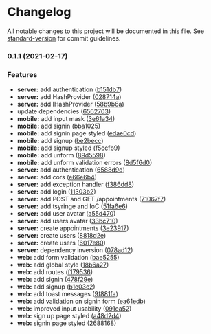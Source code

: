 # Changelog

All notable changes to this project will be documented in this file. See [standard-version](https://github.com/conventional-changelog/standard-version) for commit guidelines.

### 0.1.1 (2021-02-17)


### Features

* **server:** add authentication ([b151db7](https://github.com/harlancleiton/go-barber/commit/b151db78d3b1ccffa085974dc630af956f709f5e))
* **server:** add HashProvider ([028714a](https://github.com/harlancleiton/go-barber/commit/028714a3af7359a3b7a6909d4b2c4cab2f85bb50))
* **server:** add IHashProvider ([58b9b6a](https://github.com/harlancleiton/go-barber/commit/58b9b6af82edea77a8bfec7fc8d2aff5118544fa))
* update dependencies ([6562703](https://github.com/harlancleiton/go-barber/commit/656270353c66fd7b5a19accb851371baeec892ee))
* **mobile:** add input mask ([3e61a34](https://github.com/harlancleiton/go-barber/commit/3e61a34120e0383717c021448197b1d71387ce05))
* **mobile:** add signin ([bba1025](https://github.com/harlancleiton/go-barber/commit/bba1025399605056b0f7e22a3762866b8de59724))
* **mobile:** add signin page styled ([edae0cd](https://github.com/harlancleiton/go-barber/commit/edae0cdd6b72ce1cc029f704d3addf1c2bd53349))
* **mobile:** add signup ([be2becc](https://github.com/harlancleiton/go-barber/commit/be2becca7e5725839ff8b633d25f849458e3f81f))
* **mobile:** add signup styled ([f5ccfb9](https://github.com/harlancleiton/go-barber/commit/f5ccfb9ecd55f1d2f67032bf1658351e3b2a9cb8))
* **mobile:** add unform ([89d5598](https://github.com/harlancleiton/go-barber/commit/89d5598b7c054a0cca87e1bb929119ecc93cd365))
* **mobile:** add unform validation errors ([8d5f6d0](https://github.com/harlancleiton/go-barber/commit/8d5f6d0102424c265c2a465e6e5fe9d0456c49d9))
* **server:** add authentication ([6588d9d](https://github.com/harlancleiton/go-barber/commit/6588d9d2ccca6a880236c4bf196d6ffd77d09240))
* **server:** add cors ([e66e6b4](https://github.com/harlancleiton/go-barber/commit/e66e6b4b450f5d096bed2132a5f8127dc5c10ad7))
* **server:** add exception handler ([f386dd8](https://github.com/harlancleiton/go-barber/commit/f386dd804f41b4019fa9d680ccd20b3533ae155c))
* **server:** add login ([11303b2](https://github.com/harlancleiton/go-barber/commit/11303b28ef858f53be1e24084ef0016056504ebb))
* **server:** add POST and GET /appointments ([71067f7](https://github.com/harlancleiton/go-barber/commit/71067f75261390993702edd3ad18d8cbf45b9a12))
* **server:** add tsyringe and IoC ([51fa6e6](https://github.com/harlancleiton/go-barber/commit/51fa6e6772511cfb2fa387cf8fd67f36b0ebaf82))
* **server:** add user avatar ([a55d470](https://github.com/harlancleiton/go-barber/commit/a55d470e2d6a3e204245930b9d508f6fe7892a6e))
* **server:** add users avatar ([33bc710](https://github.com/harlancleiton/go-barber/commit/33bc71038aaab1057480518854daf1c962cd5718))
* **server:** create appointments ([3e23917](https://github.com/harlancleiton/go-barber/commit/3e23917775a3281964b7c8192ef2c2764efc104e))
* **server:** create users ([8818d2e](https://github.com/harlancleiton/go-barber/commit/8818d2e399043673bceb6e00d5cb1a9209771189))
* **server:** create users ([6017e80](https://github.com/harlancleiton/go-barber/commit/6017e8052be6b98cde6c9490993703f6375cbd3a))
* **server:** dependency inversion ([078ad12](https://github.com/harlancleiton/go-barber/commit/078ad12c2f642e275fabe6b8b431057e0a6436fc))
* **web:** add form validation ([bae5255](https://github.com/harlancleiton/go-barber/commit/bae52550e9ea0ab40bbcfb63433ca7c1ca2f4d0e))
* **web:** add global style ([18b6a27](https://github.com/harlancleiton/go-barber/commit/18b6a272841849be6ffce0dd627cc9756ea092d9))
* **web:** add routes ([f179536](https://github.com/harlancleiton/go-barber/commit/f179536f7075e25a344e9c01e8f502e57f76a0d5))
* **web:** add signin ([478f29e](https://github.com/harlancleiton/go-barber/commit/478f29e5bd6b88d9ea7f0f575cd6225263ba3642))
* **web:** add signup ([b1e03c2](https://github.com/harlancleiton/go-barber/commit/b1e03c270fad24dbf6a0495e009fe8a916ad3e2b))
* **web:** add toast messages ([9f881fa](https://github.com/harlancleiton/go-barber/commit/9f881fa4071cde3b115cfe1343a35ae245dcffb4))
* **web:** add validation on signin form ([ea61edb](https://github.com/harlancleiton/go-barber/commit/ea61edbbae918f015376e0a3f316ccdeff6a8ecf))
* **web:** improved input usability ([091ea52](https://github.com/harlancleiton/go-barber/commit/091ea523c05f2bcdbfddde4d27e5e73bc70a5e0c))
* **web:** sign up page styled ([a48d2d4](https://github.com/harlancleiton/go-barber/commit/a48d2d4066fe09a5878759a5050e59c26be8ac61))
* **web:** signin page styled ([2688168](https://github.com/harlancleiton/go-barber/commit/26881688f31d5cee32eedacab3d8024ea53d3212))
